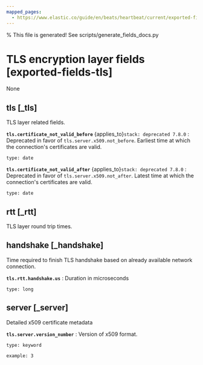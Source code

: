 ```yaml
---
mapped_pages:
  - https://www.elastic.co/guide/en/beats/heartbeat/current/exported-fields-tls.html
---
```


% This file is generated! See scripts/generate_fields_docs.py

# TLS encryption layer fields [exported-fields-tls]

None

## tls [_tls]

TLS layer related fields.

**`tls.certificate_not_valid_before`** {applies_to}`stack: deprecated 7.8.0`
:   Deprecated in favor of `tls.server.x509.not_before`. Earliest time at which the connection's certificates are valid.

    type: date


**`tls.certificate_not_valid_after`** {applies_to}`stack: deprecated 7.8.0`
:   Deprecated in favor of `tls.server.x509.not_after`. Latest time at which the connection's certificates are valid.

    type: date


## rtt [_rtt]

TLS layer round trip times.

## handshake [_handshake]

Time required to finish TLS handshake based on already available network connection.

**`tls.rtt.handshake.us`**
:   Duration in microseconds

    type: long


## server [_server]

Detailed x509 certificate metadata

**`tls.server.version_number`**
:   Version of x509 format.

    type: keyword

    example: 3


